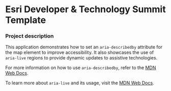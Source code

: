 # Esri Developer & Technology Summit Template

### Project description

This application demonstrates how to set an `aria-describedby` attribute for the map element to improve accessibility. It also showcases the use of `aria-live` regions to provide dynamic updates to assistive technologies.

For more information on how to use `aria-describedby`, refer to the [MDN Web Docs](https://developer.mozilla.org/en-US/docs/Web/Accessibility/ARIA/Attributes/aria-describedby).

To learn more about `aria-live` and its usage, visit the [MDN Web Docs](https://developer.mozilla.org/en-US/docs/Web/Accessibility/ARIA/ARIA_Live_Regions).
